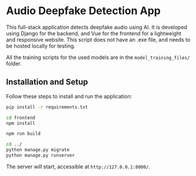 # Audio Deepfake Detection App

This full-stack application detects deepfake audio using AI.
It is developed using Django for the backend, and Vue for the frontend for a lightweight and responsive website. This script does not have an .exe file, and needs to be hosted locally for testing.

All the training scripts for the used models are in the `model_training_files/` folder.

## Installation and Setup

Follow these steps to install and run the application:

```bash
pip install -r requirements.txt
```

```bash
cd frontend
npm install
```

```bash
npm run build
```

```bash
cd ../
python manage.py migrate
python manage.py runserver
```

The server will start, accessible at `http://127.0.0.1:8000/`.
